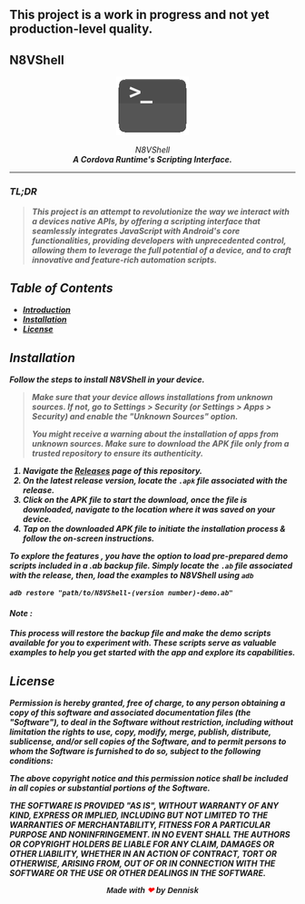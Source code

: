 ## This project is a work in progress and not yet production-level quality.


## N8VShell

<p align="center">
  <img src="https://github.com/MurageKabui/N8VShell/blob/main/Preview/N8VShell.png?raw=true" alt="N8VShell Logo" width="128" height="103">
</p>

<p align="center">
<i>N8VShell<i><br>
<b>A Cordova Runtime's Scripting Interface.<b>

</p>


<hr>

### TL;DR 
> This project is an attempt to revolutionize the way we interact with a devices native APIs, by offering a scripting interface that seamlessly integrates JavaScript with Android's core functionalities, providing developers with unprecedented control, allowing them to leverage the full potential of a device, and to craft innovative and feature-rich automation scripts.

## Table of Contents

- [Introduction](#introduction)
- [Installation](#installation)
- [License](#license)


## Installation
Follow the steps to install N8VShell in your device.
> Make sure that your device allows installations from unknown sources. If not, go to **Settings > Security** (or **Settings > Apps > Security**) and enable the "Unknown Sources" option.
> 
 > You might receive a warning about the installation of apps from unknown sources. Make sure to download the APK file only from a trusted repository to ensure its authenticity.


1.  Navigate the [Releases](https://github.com/MurageKabui/N8VShell/releases) page of this repository.
2.  On the latest release version,  locate the  `.apk` file associated with the release.
3.  Click on the APK file to start the download,  once the file is downloaded, navigate to the location where it was saved on your device.
 4.  Tap on the downloaded APK file to initiate the installation process & follow the on-screen instructions.

To explore the features , you have the option to load pre-prepared demo scripts included in a .ab backup file. Simply locate the `.ab` file associated with the release, then, load the examples to N8VShell using `adb` 
```batch script
adb restore "path/to/N8VShell-(version number)-demo.ab"
```
#### Note :
This process will restore the backup file and make the demo scripts available for you to experiment with. These scripts serve as valuable examples to help you get started with the app and explore its capabilities.


## License
Permission is hereby granted, free of charge, to any person obtaining
a copy of this software and associated documentation files (the
"Software"), to deal in the Software without restriction, including
without limitation the rights to use, copy, modify, merge, publish,
distribute, sublicense, and/or sell copies of the Software, and to
permit persons to whom the Software is furnished to do so, subject to
the following conditions:

The above copyright notice and this permission notice shall be
included in all copies or substantial portions of the Software.

THE SOFTWARE IS PROVIDED "AS IS", WITHOUT WARRANTY OF ANY KIND,
EXPRESS OR IMPLIED, INCLUDING BUT NOT LIMITED TO THE WARRANTIES OF
MERCHANTABILITY, FITNESS FOR A PARTICULAR PURPOSE AND
NONINFRINGEMENT. IN NO EVENT SHALL THE AUTHORS OR COPYRIGHT HOLDERS BE
LIABLE FOR ANY CLAIM, DAMAGES OR OTHER LIABILITY, WHETHER IN AN ACTION
OF CONTRACT, TORT OR OTHERWISE, ARISING FROM, OUT OF OR IN CONNECTION
WITH THE SOFTWARE OR THE USE OR OTHER DEALINGS IN THE SOFTWARE.


<div style="text-align: center; font-family: Arial;">
  Made with <span style="color: red;">❤</span> by <strong>Dennisk</strong>
</div>

